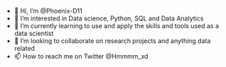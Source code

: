- 👋 Hi, I’m @Phoenix-D11
- 👀 I’m interested in Data science, Python, SQL and Data Analytics
- 🌱 I’m currently learning to use and apply the skills and tools used as a data scientist
- 💞️ I’m looking to collaborate on research projects and anything data related
- 📫 How to reach me on Twitter @Hmmmm_xd

<!---
Phoenix-D11/Phoenix-D11 is a ✨ special ✨ repository because its `README.md` (this file) appears on your GitHub profile.
You can click the Preview link to take a look at your changes.
--->
